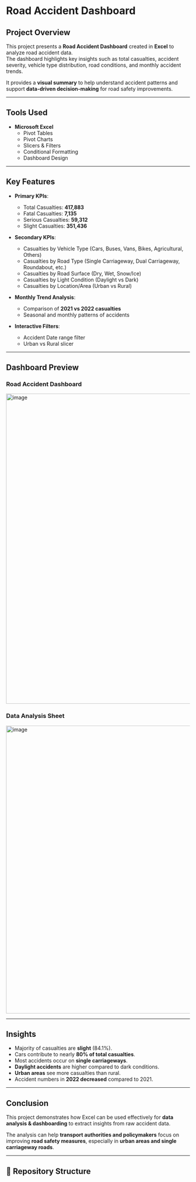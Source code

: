 #  Road Accident Dashboard  

## Project Overview  
This project presents a **Road Accident Dashboard** created in **Excel** to analyze road accident data.  
The dashboard highlights key insights such as total casualties, accident severity, vehicle type distribution, road conditions, and monthly accident trends.  

It provides a **visual summary** to help understand accident patterns and support **data-driven decision-making** for road safety improvements.  

---

## Tools Used  
- **Microsoft Excel**  
  - Pivot Tables  
  - Pivot Charts  
  - Slicers & Filters  
  - Conditional Formatting  
  - Dashboard Design  

---

## Key Features  
- **Primary KPIs**:  
  - Total Casualties: **417,883**  
  - Fatal Casualties: **7,135**  
  - Serious Casualties: **59,312**  
  - Slight Casualties: **351,436**  

- **Secondary KPIs**:  
  - Casualties by Vehicle Type (Cars, Buses, Vans, Bikes, Agricultural, Others)  
  - Casualties by Road Type (Single Carriageway, Dual Carriageway, Roundabout, etc.)  
  - Casualties by Road Surface (Dry, Wet, Snow/Ice)  
  - Casualties by Light Condition (Daylight vs Dark)  
  - Casualties by Location/Area (Urban vs Rural)  

- **Monthly Trend Analysis**:  
  - Comparison of **2021 vs 2022 casualties**  
  - Seasonal and monthly patterns of accidents  

- **Interactive Filters**:  
  - Accident Date range filter  
  - Urban vs Rural slicer  

---

## Dashboard Preview  
### Road Accident Dashboard  
<img width="1758" height="848" alt="image" src="https://github.com/user-attachments/assets/aedb941f-7a82-49ab-9556-c8123a234db5" />


### Data Analysis Sheet  
<img width="1874" height="787" alt="image" src="https://github.com/user-attachments/assets/4e81774a-66dc-4a96-ad16-22da7d7d96b6" />


---

## Insights  
- Majority of casualties are **slight** (84.1%).  
- Cars contribute to nearly **80% of total casualties**.  
- Most accidents occur on **single carriageways**.  
- **Daylight accidents** are higher compared to dark conditions.  
- **Urban areas** see more casualties than rural.  
- Accident numbers in **2022 decreased** compared to 2021.  
 
---

## Conclusion  
This project demonstrates how Excel can be used effectively for **data analysis & dashboarding** to extract insights from raw accident data.  

The analysis can help **transport authorities and policymakers** focus on improving **road safety measures**, especially in **urban areas and single carriageway roads**.  

---


## 📂 Repository Structure  
